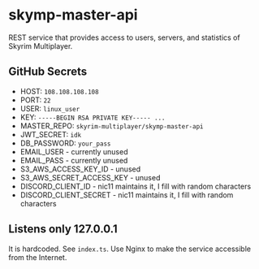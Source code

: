 # skymp-master-api 

REST service that provides access to users, servers, and statistics of Skyrim Multiplayer.

## GitHub Secrets

- HOST: `108.108.108.108`
- PORT: `22`
- USER: `linux_user`
- KEY: `-----BEGIN RSA PRIVATE KEY----- ...`
- MASTER_REPO: `skyrim-multiplayer/skymp-master-api`
- JWT_SECRET: `idk`
- DB_PASSWORD: `your_pass`
- EMAIL_USER - currently unused
- EMAIL_PASS - currently unused
- S3_AWS_ACCESS_KEY_ID - unused
- S3_AWS_SECRET_ACCESS_KEY - unused
- DISCORD_CLIENT_ID - nic11 maintains it, I fill with random characters
- DISCORD_CLIENT_SECRET - nic11 maintains it, I fill with random characters

## Listens only 127.0.0.1

It is hardcoded. See `index.ts`.
Use Nginx to make the service accessible from the Internet.

<!-- rerun -->

